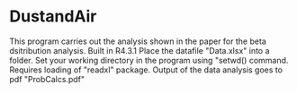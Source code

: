 # DustandAir
This program carries out the analysis shown in the paper for the beta dsitribution analysis.
Built in R4.3.1
Place the datafile "Data.xlsx" into a folder. 
Set your working directory in the program using "setwd() command.
Requires loading of "readxl" package.
Output of the data analysis goes to pdf "ProbCalcs.pdf"
